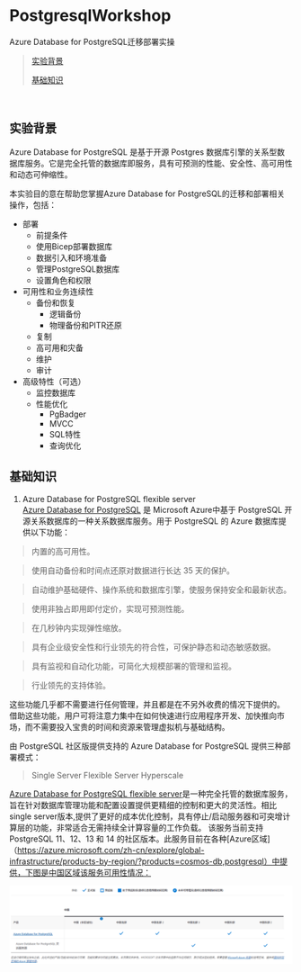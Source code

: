 # PostgresqlWorkshop
Azure Database for PostgreSQL迁移部署实操

> [实验背景](#实验背景)
>
> [基础知识](#所需基础知识介绍)
>

&nbsp;
&nbsp;

## 实验背景
Azure Database for PostgreSQL 是基于开源 Postgres 数据库引擎的关系型数据库服务。它是完全托管的数据库即服务，具有可预测的性能、安全性、高可用性和动态可伸缩性。

本实验目的意在帮助您掌握Azure Database for PostgreSQL的迁移和部署相关操作，包括：
- 部署
  -  前提条件
  -  使用Bicep部署数据库
  -  数据引入和环境准备
  -  管理PostgreSQL数据库
  -  设置角色和权限
- 可用性和业务连续性
  - 备份和恢复
    - 逻辑备份
    - 物理备份和PITR还原
  - 复制
  - 高可用和灾备
  - 维护
  - 审计
- 高级特性（可选）
  - 监控数据库
  - 性能优化
    - PgBadger
    - MVCC
    - SQL特性
    - 查询优化

    
## 基础知识
1. Azure Database for PostgreSQL flexible server  
   [Azure Database for PostgreSQL](https://learn.microsoft.com/zh-cn/azure/postgresql/single-server/overview) 是 Microsoft Azure中基于 PostgreSQL 开源关系数据库的一种关系数据库服务。用于 PostgreSQL 的 Azure 数据库提供以下功能：

> 内置的高可用性。

> 使用自动备份和时间点还原对数据进行长达 35 天的保护。

> 自动维护基础硬件、操作系统和数据库引擎，使服务保持安全和最新状态。

> 使用非独占即用即付定价，实现可预测性能。

> 在几秒钟内实现弹性缩放。

> 具有企业级安全性和行业领先的符合性，可保护静态和动态敏感数据。

> 具有监视和自动化功能，可简化大规模部署的管理和监视。

> 行业领先的支持体验。
  
  这些功能几乎都不需要进行任何管理，并且都是在不另外收费的情况下提供的。 借助这些功能，用户可将注意力集中在如何快速进行应用程序开发、加快推向市场，而不需要投入宝贵的时间和资源来管理虚拟机与基础结构。  

  由 PostgreSQL 社区版提供支持的 Azure Database for PostgreSQL 提供三种部署模式：

> Single Server
> Flexible Server
> Hyperscale  

   [Azure Database for PostgreSQL flexible server](https://learn.microsoft.com/zh-cn/azure/postgresql/flexible-server/overview)是一种完全托管的数据库服务，旨在针对数据库管理功能和配置设置提供更精细的控制和更大的灵活性。相比single server版本,提供了更好的成本优化控制，具有停止/启动服务器和可突增计算层的功能，非常适合无需持续全计算容量的工作负载。 该服务当前支持 PostgreSQL 11、12、13 和 14 的社区版本。此服务目前在各种[Azure区域]（https://azure.microsoft.com/zh-cn/explore/global-infrastructure/products-by-region/?products=cosmos-db,postgresql）中提供，下图是中国区域该服务可用性情况：

   ![](./media/readme_image2.png)